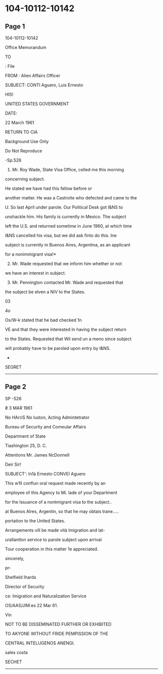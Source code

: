 # 104-10112-10142

## Page 1

104-10112-10142

Office Memorandum

TO

: File

FROM : Alien Affairs Officer

SUBJECT: CONTI Aguero, Luis Ernesto

HIS!

UNITED STATES GOVERNMENT

DATE:

22 March 1961

RETURN TO CIA

Background Use Only

Do Not Reproduce

-Sp.526

1. Mr. Roy Wade, State Visa Office, celled me this morning

concerning subject.

He stated we have had this fellow before or

another matter. He was a Castroite who defected and came to the

U. So last April under parole. Our Political Desk got I&NS to

unshackle him. His family is currently in Mexico. The subject

left the U.S. and returned sometime in June 1960, at which time

I&NS cancelled his visa, but we did ask finto do this. Ine

subject is currently in Buenos Aires, Argentina, as an applicant

for a nonimmigrant visa!*

2. Mr. Wade requested that we inform him whether or not

we have an interest in subject.

3. Mr. Pennington contacted Mr. Wade and requested that

the subject be elven a NIV to the States.

03

4o

Os/W-k stated that he bad checked 1n

VE and that they were interested In having the subject return

to the States. Requested that Wil send un a meno since subject

will probably have to be paroled upon entry by I&NS.

-

SEGRET

---

## Page 2

SP -526

₴ 3 MAR 1961

No HArriS No luston, Acting Admintetrator

Bureau of Security and Comeular Affairs

Department of State

Tiashington 25, D. C.

Attentions Mr. James NcDonnell

Deir Sir!

SUBJECT': In1á Ernesto CONVEI Aguero

This w1ll conflun oral request made recently by an

employee of this Agency to Mi. lade of your Department

for the lssuance of a nontmigrant visa to the subject..

at Buenos Alres, Argentin, so that he may obtais trane.....

portation to the United States.

Arrangements vill be made vità Imigration and lat-

urallantlon service to parole subject upon arrival

Tour cooperation in this matter 1e appreciated.

sincerely,

pr-

Shelfield Ihards

Director of Security

ce: Imigration and Naturalization Service

OS/AAS/JIM:es 22 Mar 61.

Vin

NOT TO BE DISSEMINATED FURTHER OR EXHIBITED

TO AKYONE WITHOUT FRIDE PEMPISSION OF THE

CENTRAL INTELUGENOS ANENGI.

sales costa

SECHET

---

